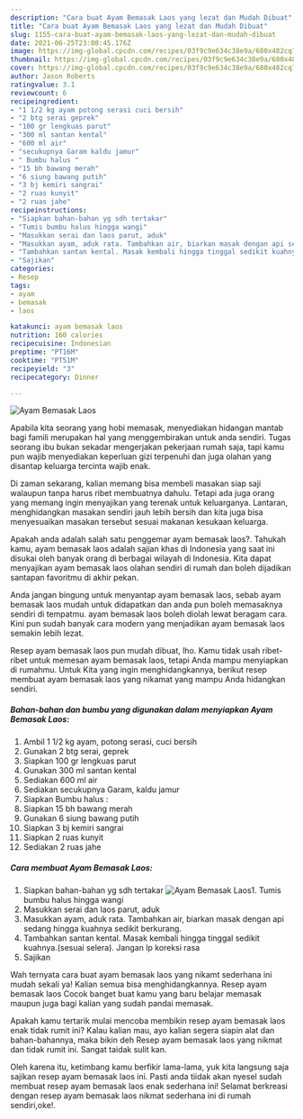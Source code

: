 ```yaml
---
description: "Cara buat Ayam Bemasak Laos yang lezat dan Mudah Dibuat"
title: "Cara buat Ayam Bemasak Laos yang lezat dan Mudah Dibuat"
slug: 1155-cara-buat-ayam-bemasak-laos-yang-lezat-dan-mudah-dibuat
date: 2021-06-25T23:08:45.176Z
image: https://img-global.cpcdn.com/recipes/03f9c9e634c38e9a/680x482cq70/ayam-bemasak-laos-foto-resep-utama.jpg
thumbnail: https://img-global.cpcdn.com/recipes/03f9c9e634c38e9a/680x482cq70/ayam-bemasak-laos-foto-resep-utama.jpg
cover: https://img-global.cpcdn.com/recipes/03f9c9e634c38e9a/680x482cq70/ayam-bemasak-laos-foto-resep-utama.jpg
author: Jason Roberts
ratingvalue: 3.1
reviewcount: 6
recipeingredient:
- "1 1/2 kg ayam potong serasi cuci bersih"
- "2 btg serai geprek"
- "100 gr lengkuas parut"
- "300 ml santan kental"
- "600 ml air"
- "secukupnya Garam kaldu jamur"
- " Bumbu halus "
- "15 bh bawang merah"
- "6 siung bawang putih"
- "3 bj kemiri sangrai"
- "2 ruas kunyit"
- "2 ruas jahe"
recipeinstructions:
- "Siapkan bahan-bahan yg sdh tertakar"
- "Tumis bumbu halus hingga wangi"
- "Masukkan serai dan laos parut, aduk"
- "Masukkan ayam, aduk rata. Tambahkan air, biarkan masak dengan api sedang hingga kuahnya sedikit berkurang."
- "Tambahkan santan kental. Masak kembali hingga tinggal sedikit kuahnya.(sesuai selera). Jangan lp koreksi rasa"
- "Sajikan"
categories:
- Resep
tags:
- ayam
- bemasak
- laos

katakunci: ayam bemasak laos 
nutrition: 160 calories
recipecuisine: Indonesian
preptime: "PT16M"
cooktime: "PT51M"
recipeyield: "3"
recipecategory: Dinner

---
```



![Ayam Bemasak Laos](https://img-global.cpcdn.com/recipes/03f9c9e634c38e9a/680x482cq70/ayam-bemasak-laos-foto-resep-utama.jpg)

Apabila kita seorang yang hobi memasak, menyediakan hidangan mantab bagi famili merupakan hal yang menggembirakan untuk anda sendiri. Tugas seorang ibu bukan sekadar mengerjakan pekerjaan rumah saja, tapi kamu pun wajib menyediakan keperluan gizi terpenuhi dan juga olahan yang disantap keluarga tercinta wajib enak.

Di zaman  sekarang, kalian memang bisa membeli masakan siap saji walaupun tanpa harus ribet membuatnya dahulu. Tetapi ada juga orang yang memang ingin menyajikan yang terenak untuk keluarganya. Lantaran, menghidangkan masakan sendiri jauh lebih bersih dan kita juga bisa menyesuaikan masakan tersebut sesuai makanan kesukaan keluarga. 



Apakah anda adalah salah satu penggemar ayam bemasak laos?. Tahukah kamu, ayam bemasak laos adalah sajian khas di Indonesia yang saat ini disukai oleh banyak orang di berbagai wilayah di Indonesia. Kita dapat menyajikan ayam bemasak laos olahan sendiri di rumah dan boleh dijadikan santapan favoritmu di akhir pekan.

Anda jangan bingung untuk menyantap ayam bemasak laos, sebab ayam bemasak laos mudah untuk didapatkan dan anda pun boleh memasaknya sendiri di tempatmu. ayam bemasak laos boleh diolah lewat beragam cara. Kini pun sudah banyak cara modern yang menjadikan ayam bemasak laos semakin lebih lezat.

Resep ayam bemasak laos pun mudah dibuat, lho. Kamu tidak usah ribet-ribet untuk memesan ayam bemasak laos, tetapi Anda mampu menyiapkan di rumahmu. Untuk Kita yang ingin menghidangkannya, berikut resep membuat ayam bemasak laos yang nikamat yang mampu Anda hidangkan sendiri.

<!--inarticleads1-->

##### Bahan-bahan dan bumbu yang digunakan dalam menyiapkan Ayam Bemasak Laos:

1. Ambil 1 1/2 kg ayam, potong serasi, cuci bersih
1. Gunakan 2 btg serai, geprek
1. Siapkan 100 gr lengkuas parut
1. Gunakan 300 ml santan kental
1. Sediakan 600 ml air
1. Sediakan secukupnya Garam, kaldu jamur
1. Siapkan  Bumbu halus :
1. Siapkan 15 bh bawang merah
1. Gunakan 6 siung bawang putih
1. Siapkan 3 bj kemiri sangrai
1. Siapkan 2 ruas kunyit
1. Sediakan 2 ruas jahe




<!--inarticleads2-->

##### Cara membuat Ayam Bemasak Laos:

1. Siapkan bahan-bahan yg sdh tertakar
<img src="https://img-global.cpcdn.com/steps/70afe12d23e40270/160x128cq70/ayam-bemasak-laos-langkah-memasak-1-foto.jpg" alt="Ayam Bemasak Laos">1. Tumis bumbu halus hingga wangi
1. Masukkan serai dan laos parut, aduk
1. Masukkan ayam, aduk rata. Tambahkan air, biarkan masak dengan api sedang hingga kuahnya sedikit berkurang.
1. Tambahkan santan kental. Masak kembali hingga tinggal sedikit kuahnya.(sesuai selera). Jangan lp koreksi rasa
1. Sajikan




Wah ternyata cara buat ayam bemasak laos yang nikamt sederhana ini mudah sekali ya! Kalian semua bisa menghidangkannya. Resep ayam bemasak laos Cocok banget buat kamu yang baru belajar memasak maupun juga bagi kalian yang sudah pandai memasak.

Apakah kamu tertarik mulai mencoba membikin resep ayam bemasak laos enak tidak rumit ini? Kalau kalian mau, ayo kalian segera siapin alat dan bahan-bahannya, maka bikin deh Resep ayam bemasak laos yang nikmat dan tidak rumit ini. Sangat taidak sulit kan. 

Oleh karena itu, ketimbang kamu berfikir lama-lama, yuk kita langsung saja sajikan resep ayam bemasak laos ini. Pasti anda tiidak akan nyesel sudah membuat resep ayam bemasak laos enak sederhana ini! Selamat berkreasi dengan resep ayam bemasak laos nikmat sederhana ini di rumah sendiri,oke!.

